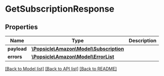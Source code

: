 # GetSubscriptionResponse

## Properties
Name | Type | Description | Notes
------------ | ------------- | ------------- | -------------
**payload** | [**\Popsicle\Amazon\Model\Subscription**](Subscription.md) |  | [optional] 
**errors** | [**\Popsicle\Amazon\Model\ErrorList**](ErrorList.md) |  | [optional] 

[[Back to Model list]](../../README.md#documentation-for-models) [[Back to API list]](../../README.md#documentation-for-api-endpoints) [[Back to README]](../../README.md)

